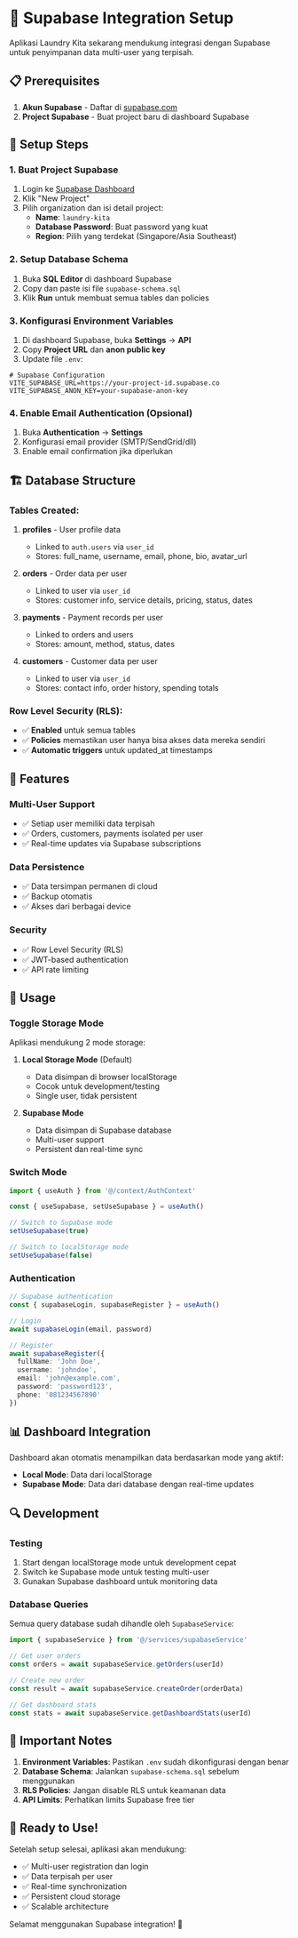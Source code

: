 # 🚀 Supabase Integration Setup

Aplikasi Laundry Kita sekarang mendukung integrasi dengan Supabase untuk penyimpanan data multi-user yang terpisah.

## 📋 Prerequisites

1. **Akun Supabase** - Daftar di [supabase.com](https://supabase.com)
2. **Project Supabase** - Buat project baru di dashboard Supabase

## 🔧 Setup Steps

### 1. Buat Project Supabase

1. Login ke [Supabase Dashboard](https://app.supabase.com)
2. Klik "New Project"
3. Pilih organization dan isi detail project:
   - **Name**: `laundry-kita`
   - **Database Password**: Buat password yang kuat
   - **Region**: Pilih yang terdekat (Singapore/Asia Southeast)

### 2. Setup Database Schema

1. Buka **SQL Editor** di dashboard Supabase
2. Copy dan paste isi file `supabase-schema.sql`
3. Klik **Run** untuk membuat semua tables dan policies

### 3. Konfigurasi Environment Variables

1. Di dashboard Supabase, buka **Settings** → **API**
2. Copy **Project URL** dan **anon public key**
3. Update file `.env`:

```env
# Supabase Configuration
VITE_SUPABASE_URL=https://your-project-id.supabase.co
VITE_SUPABASE_ANON_KEY=your-supabase-anon-key
```

### 4. Enable Email Authentication (Opsional)

1. Buka **Authentication** → **Settings**
2. Konfigurasi email provider (SMTP/SendGrid/dll)
3. Enable email confirmation jika diperlukan

## 🏗️ Database Structure

### Tables Created:

1. **profiles** - User profile data
   - Linked to `auth.users` via `user_id`
   - Stores: full_name, username, email, phone, bio, avatar_url

2. **orders** - Order data per user
   - Linked to user via `user_id`
   - Stores: customer info, service details, pricing, status, dates

3. **payments** - Payment records per user
   - Linked to orders and users
   - Stores: amount, method, status, dates

4. **customers** - Customer data per user
   - Linked to user via `user_id`
   - Stores: contact info, order history, spending totals

### Row Level Security (RLS):

- ✅ **Enabled** untuk semua tables
- ✅ **Policies** memastikan user hanya bisa akses data mereka sendiri
- ✅ **Automatic triggers** untuk updated_at timestamps

## 🎯 Features

### Multi-User Support
- ✅ Setiap user memiliki data terpisah
- ✅ Orders, customers, payments isolated per user
- ✅ Real-time updates via Supabase subscriptions

### Data Persistence
- ✅ Data tersimpan permanen di cloud
- ✅ Backup otomatis
- ✅ Akses dari berbagai device

### Security
- ✅ Row Level Security (RLS)
- ✅ JWT-based authentication
- ✅ API rate limiting

## 🔄 Usage

### Toggle Storage Mode

Aplikasi mendukung 2 mode storage:

1. **Local Storage Mode** (Default)
   - Data disimpan di browser localStorage
   - Cocok untuk development/testing
   - Single user, tidak persistent

2. **Supabase Mode**
   - Data disimpan di Supabase database
   - Multi-user support
   - Persistent dan real-time sync

### Switch Mode

```typescript
import { useAuth } from '@/context/AuthContext'

const { useSupabase, setUseSupabase } = useAuth()

// Switch to Supabase mode
setUseSupabase(true)

// Switch to localStorage mode
setUseSupabase(false)
```

### Authentication

```typescript
// Supabase authentication
const { supabaseLogin, supabaseRegister } = useAuth()

// Login
await supabaseLogin(email, password)

// Register
await supabaseRegister({
  fullName: 'John Doe',
  username: 'johndoe',
  email: 'john@example.com',
  password: 'password123',
  phone: '081234567890'
})
```

## 📊 Dashboard Integration

Dashboard akan otomatis menampilkan data berdasarkan mode yang aktif:

- **Local Mode**: Data dari localStorage
- **Supabase Mode**: Data dari database dengan real-time updates

## 🔍 Development

### Testing

1. Start dengan localStorage mode untuk development cepat
2. Switch ke Supabase mode untuk testing multi-user
3. Gunakan Supabase dashboard untuk monitoring data

### Database Queries

Semua query database sudah dihandle oleh `SupabaseService`:

```typescript
import { supabaseService } from '@/services/supabaseService'

// Get user orders
const orders = await supabaseService.getOrders(userId)

// Create new order
const result = await supabaseService.createOrder(orderData)

// Get dashboard stats
const stats = await supabaseService.getDashboardStats(userId)
```

## 🚨 Important Notes

1. **Environment Variables**: Pastikan `.env` sudah dikonfigurasi dengan benar
2. **Database Schema**: Jalankan `supabase-schema.sql` sebelum menggunakan
3. **RLS Policies**: Jangan disable RLS untuk keamanan data
4. **API Limits**: Perhatikan limits Supabase free tier

## 🎉 Ready to Use!

Setelah setup selesai, aplikasi akan mendukung:
- ✅ Multi-user registration dan login
- ✅ Data terpisah per user
- ✅ Real-time synchronization
- ✅ Persistent cloud storage
- ✅ Scalable architecture

Selamat menggunakan Supabase integration! 🚀
